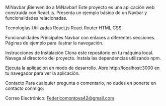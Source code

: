 MiNavbar
¡Bienvenido a MiNavbar! Este proyecto es una aplicación web construida con React.js.
 Presenta un ejemplo básico de un Navbar y funcionalidades relacionadas.

 Tecnologías Utilizadas
React.js
React Router
HTML
CSS

 Funcionalidades Principales
Navbar con enlaces a diferentes secciones.
Páginas de ejemplo para ilustrar la navegación.

Instrucciones de Instalación
 Clona este repositorio en tu máquina local.
 Navega al directorio del proyecto.
 Instala las dependencias utilizando npm.

 Ejecuta la aplicación en modo de desarrollo.
 Abre http://localhost:3000 en tu navegador para ver la aplicación.
 




  Contacto
Para cualquier pregunta o comentario, no dudes en ponerte en contacto conmigo:

Correo Electrónico: Federicomontoya42@gmail.com
